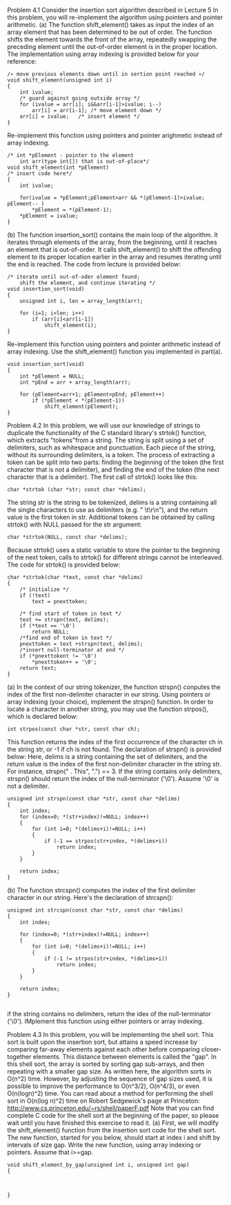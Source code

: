 Problem 4.1
Consider the insertion sort algorithm described in Lecture 5 In this problem, you will re-implement the algorithm using pointers and pointer arithmetic.
(a) The function shift_element() takes as input the index of an array element that has been determined to be out of order. The function shifts the element towards the front of the array,
repeatedly swapping the preceding element until the out-of-order element is in the proper location. The implementation using array indexing is provided below for your reference:
```
/∗ move previous elements down until in sertion point reached ∗/
void shift_element(unsigned int i)
{
	int ivalue;
	/* guard against going outside array */
	for (ivalue = arr[i]; i&&arr[i-1]>ivalue; i--)
		arr[i] = arr[i-1]; /* move element down */
	arr[i] = ivalue;   /* insert element */
}
```

Re-implement this function using pointers and pointer arighmetic instead of array indexing.

```
/* int *pElement - pointer to the element
	int arr(type int[]) that is out-of-place*/
void shift_element(int *pElement)
/* insert code here*/
{
	int ivalue;

	for(ivalue = *pElement;pElement>arr && *(pElement-1)>ivalue; pElement-- )
		*pElement = *(pElement-1);
	*pElement = ivalue;
}
```
(b) The function insertion_sort() contains the main loop of the algorithm. It iterates through elements of the array, from the beginning, until it reaches an element that is out-of-order. It calls shift_element() to shift the offending element to its proper location earlier in the array and resumes iterating until the end is reached. The code from lecture is provided below:
```
/* iterate until out-of-oder element found;
	shift the element, and continue iterating */
void insertion_sort(void)
{
	unsigned int i, len = array_length(arr);

	for (i=1; i<len; i++)
		if (arr[i]<arr[i-1])
			shift_element(i);
}
```
Re-implement this function using pointers and pointer arithmetic instead of array indexing.
Use the shift_element() function you implemented in part(a).
```
void insertion_sort(void)
{
	int *pElement = NULL;
	int *pEnd = arr + array_length(arr);

	for (pElement=arr+1; pElement<pEnd; pElement++)
		if (*pElement < *(pElement-1))
			shift_element(pElement);
}
```
Problem 4.2
In this problem, we will use our knowledge of strings to duplicate the functionality of the C standard library's strtok() function, which extracts "tokens"from a string. 
The string is split using a set of delimiters, such as whitespace and punctuation. Each piece of the string, without its surrounding delimiters, is a token.
The process of extracting a token can be split into two parts: finding the beginning of the token (the first character that is not a delimiter), and finding the end of the token (the next character that is a delimiter). 
The first call of strtok() looks like this:
```
char *strtok (char *str; const char *delims);
```
The string str is the string to be tokenized, delims is a string containing all the single characters to use as delimiters (e.g. " \t\r\n"), and the return value is the first token in str.
Additional tokens can be obtained by calling strtok() with NULL passed for the str argument:
```
char *strtok(NULL, const char *delims);
```
Because strtok() uses a static variable to store the pointer to the beginning of the next token, calls to strtok() for different strings cannot be interleaved. The code for strtok() is provided below:
```
char *strtok(char *text, const char *delims)
{
	/* initialize */
	if (!text)
		text = pnexttoken;

	/* find start of token in text */
	text += strspn(text, delims);
	if (*text == '\0')
		return NULL;
	/*find end of token in text */
	pnexttoken = text +strspn(text, delims);
	/*insert null-terminator at end */
	if (*pnexttokent != '\0')
		*pnexttoken++ = '\0';
	return text;
}
```
(a) In the context of our string tokenizer, the function strspn() conputes the index of the first non-delimiter character in our string. Using pointers or array indexing (your choice), implement the strspn() function. In order to locate a character in another string, you may use the function strpos(), which is declared below:
```
int strpos(const char *str, const char ch);
``` 
This function returns the index of the first occurrence of the character ch in the string str, or -1 if ch is not found. The declaration of strspn() is provided below:
Here, delims is a string containing the set of delimiters, and the return value is the index of the first non-delimiter character in the string str. For instance, strspn(" . This", ".") == 3. If the string contains only delimiters, strspn() should return the index of the null-terminator ('\0'). Assume '\0' is not a delimiter.
```
unsigned int strspn(const char *str, const char *delims)
{
	int index;
	for (index=0; *(str+index)!=NULL; index++)
	{
		for (int i=0; *(delims+i)!=NULL; i++)
		{
			if (-1 == strpos(str+index, *(delims+i))
				return index;
		}
	}

	return index;
}
```
(b) The function strcspn() computes the index of the first delimiter character in our string. Here's the declaration of strcspn():
```
unsigned int strcspn(const char *str, const char *delims)
{
	int index;
	
	for (index=0; *(str+index)!=NULL; index++)
	{
		for (int i=0; *(delims+i)!=NULL; i++)
		{
			if (-1 != strpos(str+index, *(delims+i))
				return index;
		}
	}

	return index;
}


```
if the string contains no delimiters, return the idex of the null-terminator ('\0'). IMplement this function using either pointers or array indexing.

Problem 4.3
In this problem, you will be implementing the shell sort. This sort is built upon the insertion sort, but attains a speed increase by comparing far-away elements against each other before comparing closer-together elements. This distance between elements is called the "gap". In this shell sort, the array is sorted by sorting gap sub-arrays, and then repeating with a smaller gap size.
	As written here, the algorithm sorts in O(n^2) time. However, by adjusting the sequence of gap sizes used, it is possible to improve the performance to O(n^3/2), O(n^4/3), or even O(n(logn)^2) time. You can read about a method for performing the shell sort in O(n(log n)^2) time on Robert Sedgewick's page at Princeton:
	http://www.cs.princeton.edu/~rs/shell/paperF.pdf
Note that you can find complete C code for the shell sort at the beginning of the paper, so please wait until you have finished this exercise to read it.
(a) First, we will modify the shift_element() function from the insertion sort code for the shell sort. The new function, started for you below, should start at index i and shift by intervals of size gap. Write the new function, using array indexing or pointers. Assume that i>=gap.
```
void shift_element_by_gap(unsigned int i, unsigned int gap)
{
	


}




























